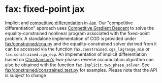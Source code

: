 # fax: fixed-point jax 

Implicit and [competitive differentiation](https://optrl2019.github.io/assets/accepted_papers/70.pdf) in [Jax](https://github.com/google/jax). Our "competitive differentiation" approach uses [Competitive Gradient Descent](https://arxiv.org/abs/1905.12103) to solve the equality-constrained nonlinear program associated with the fixed-point problem. A standalone implementation of CGD is provided under [fax/constrained/cga.py](fax/loop_test.py) and the equality-constrained solver derived from it can be accessed via the function `fax.constrained.cga_lagrange_min` or `fax.constrained.cga_ecp`. An implementation of implicit differentiation based on [Christianson's](https://doi.org/10.1080/10556789408805572) two-phases reverse accumulation algorithm can also be obtained with the function `fax.implicit.two_phase_solver`. See [fax/constrained/constrained_test.py](fax/constrained/constrained_test.py) for examples. Please note that the API is subject to change
